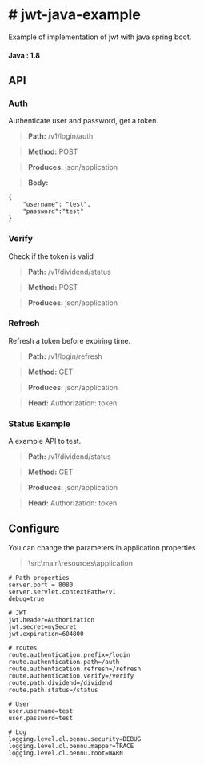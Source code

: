# # jwt-java-example
Example of implementation of jwt with java spring boot.
#### Java : 1.8


## API
### Auth

Authenticate user and password, get a token.

> **Path:** /v1/login/auth

> **Method:** POST

> **Produces:** json/application

> **Body:** 
	
	{
		"username": "test",
		"password":"test"
	}


### Verify

Check if the token is valid

> **Path:** /v1/dividend/status

> **Method:** POST

> **Produces:** json/application


### Refresh

Refresh a token before expiring time.

> **Path:** /v1/login/refresh

> **Method:** GET

> **Produces:** json/application

> **Head:** Authorization: token


### Status Example

A example API to test.

> **Path:** /v1/dividend/status

> **Method:** GET

> **Produces:** json/application

> **Head:** Authorization: token




## Configure
You can change the parameters in application.properties

> \src\main\resources\application

	
	# Path properties  
	server.port = 8080  
	server.servlet.contextPath=/v1  
	debug=true  
	  
	# JWT  
	jwt.header=Authorization  
	jwt.secret=mySecret  
	jwt.expiration=604800  
	  
	# routes  
	route.authentication.prefix=/login  
	route.authentication.path=/auth  
	route.authentication.refresh=/refresh  
	route.authentication.verify=/verify  
	route.path.dividend=/dividend  
	route.path.status=/status  
	  
	# User  
	user.username=test  
	user.password=test  
	  
	# Log  
	logging.level.cl.bennu.security=DEBUG  
	logging.level.cl.bennu.mapper=TRACE  
	logging.level.cl.bennu.root=WARN

